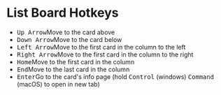 # List Board Hotkeys
- <kbd>Up Arrow</kbd>Move to the card above
- <kbd>Down Arrow</kbd>Move to the card below
- <kbd>Left Arrow</kbd>Move to the first card in the column to the left
- <kbd>Right Arrow</kbd>Move to the first card in the column to the right
- <kbd>Home</kbd>Move to the first card in the column
- <kbd>End</kbd>Move to the last card in the column
- <kbd>Enter</kbd>Go to the card's info page (hold <kbd>Control</kbd> (windows) <kbd>Command</kbd> (macOS) to open in new tab)
